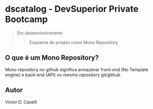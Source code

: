 # dscatalog - DevSuperior Private Bootcamp
> Em desenvlvolvimento
>>Esquema de projeto como Mono Repository 

## O que é um Mono Repository? 
Mono repository no github significa armazenar front-end (No Template engine) e back-end (API) no mesmo repository git/github

## Autor 
Victor D. Caselli
